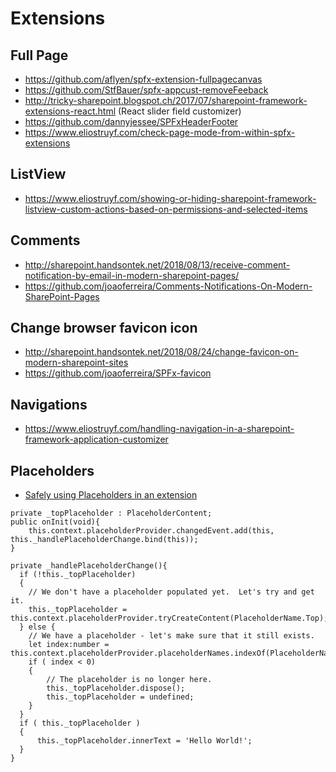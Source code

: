# Extensions

## Full Page

- https://github.com/aflyen/spfx-extension-fullpagecanvas
- https://github.com/StfBauer/spfx-appcust-removeFeeback
- http://tricky-sharepoint.blogspot.ch/2017/07/sharepoint-framework-extensions-react.html (React slider field customizer)
- https://github.com/dannyjessee/SPFxHeaderFooter
- https://www.eliostruyf.com/check-page-mode-from-within-spfx-extensions

## ListView

- <https://www.eliostruyf.com/showing-or-hiding-sharepoint-framework-listview-custom-actions-based-on-permissions-and-selected-items>

## Comments

- <http://sharepoint.handsontek.net/2018/08/13/receive-comment-notification-by-email-in-modern-sharepoint-pages/>
- <https://github.com/joaoferreira/Comments-Notifications-On-Modern-SharePoint-Pages>

## Change browser favicon icon

- <http://sharepoint.handsontek.net/2018/08/24/change-favicon-on-modern-sharepoint-sites>
- <https://github.com/joaoferreira/SPFx-favicon>

## Navigations

- <https://www.eliostruyf.com/handling-navigation-in-a-sharepoint-framework-application-customizer>

## Placeholders

- [Safely using Placeholders in an extension](https://github.com/SharePoint/sp-dev-docs/wiki/Safely-using-Placeholders-in-an-extension)

```tsx
private _topPlaceholder : PlaceholderContent;
public onInit(void){
    this.context.placeholderProvider.changedEvent.add(this, this._handlePlaceholderChange.bind(this));
}

private _handlePlaceholderChange(){
  if (!this._topPlaceholder)
  {
    // We don't have a placeholder populated yet.  Let's try and get it.
    this._topPlaceholder = this.context.placeholderProvider.tryCreateContent(PlaceholderName.Top);
  } else {
    // We have a placeholder - let's make sure that it still exists.
    let index:number = this.context.placeholderProvider.placeholderNames.indexOf(PlaceholderName.Top);
    if ( index < 0)
    {
        // The placeholder is no longer here.
        this._topPlaceholder.dispose();
        this._topPlaceholder = undefined;
    }
  }
  if ( this._topPlaceholder )
  {
      this._topPlaceholder.innerText = 'Hello World!';
  }
}
```
